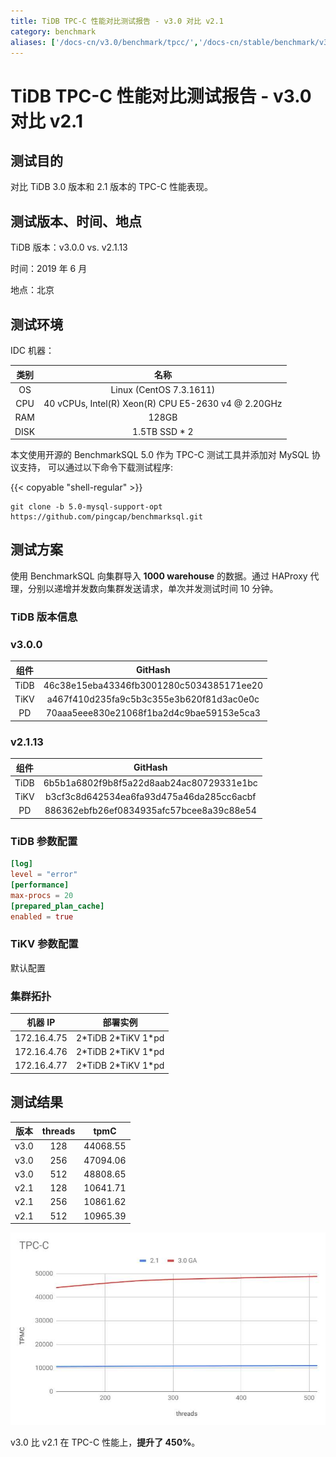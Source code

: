 ```yaml
---
title: TiDB TPC-C 性能对比测试报告 - v3.0 对比 v2.1
category: benchmark
aliases: ['/docs-cn/v3.0/benchmark/tpcc/','/docs-cn/stable/benchmark/v3.0-performance-benchmarking-with-tpcc/','/docs-cn/v4.0/benchmark/v3.0-performance-benchmarking-with-tpcc/','/docs-cn/stable/benchmark/tpcc/','/zh/tidb/v4.0/v3.0-performance-benchmarking-with-tpcc']
---
```


# TiDB TPC-C 性能对比测试报告 - v3.0 对比 v2.1

## 测试目的

对比 TiDB 3.0 版本和 2.1 版本的 TPC-C 性能表现。

## 测试版本、时间、地点

TiDB 版本：v3.0.0 vs. v2.1.13

时间：2019 年 6 月

地点：北京

## 测试环境

IDC 机器：

| 类别 | 名称 |
| :-: | :-: |
| OS | Linux (CentOS 7.3.1611) |
| CPU | 40 vCPUs, Intel(R) Xeon(R) CPU E5-2630 v4 @ 2.20GHz |
| RAM | 128GB |
| DISK | 1.5TB SSD \* 2 |

本文使用开源的 BenchmarkSQL 5.0 作为 TPC-C 测试工具并添加对 MySQL 协议支持， 可以通过以下命令下载测试程序:

{{< copyable "shell-regular" >}}

```shell
git clone -b 5.0-mysql-support-opt https://github.com/pingcap/benchmarksql.git
```

## 测试方案

使用 BenchmarkSQL 向集群导入 **1000 warehouse** 的数据。通过 HAProxy 代理，分别以递增并发数向集群发送请求，单次并发测试时间 10 分钟。

### TiDB 版本信息

### v3.0.0

| 组件 | GitHash |
| :-: | :-: |
| TiDB | 46c38e15eba43346fb3001280c5034385171ee20 |
| TiKV | a467f410d235fa9c5b3c355e3b620f81d3ac0e0c |
| PD | 70aaa5eee830e21068f1ba2d4c9bae59153e5ca3 |

### v2.1.13

| 组件 | GitHash |
| :-: | :-: |
| TiDB | 6b5b1a6802f9b8f5a22d8aab24ac80729331e1bc |
| TiKV | b3cf3c8d642534ea6fa93d475a46da285cc6acbf |
| PD | 886362ebfb26ef0834935afc57bcee8a39c88e54 |

### TiDB 参数配置

```toml
[log]
level = "error"
[performance]
max-procs = 20
[prepared_plan_cache]
enabled = true
```

### TiKV 参数配置

默认配置

### 集群拓扑

| 机器 IP | 部署实例 |
| :-: | :-: |
| 172.16.4.75 | 2\*TiDB 2\*TiKV 1\*pd |
| 172.16.4.76 | 2\*TiDB 2\*TiKV 1\*pd |
| 172.16.4.77 | 2\*TiDB 2\*TiKV 1\*pd |

## 测试结果

| 版本 | threads | tpmC |
| :-: | :-: | :-: |
| v3.0 | 128  | 44068.55 |
| v3.0 | 256  | 47094.06  |
| v3.0 | 512  | 48808.65 |
| v2.1 | 128  | 10641.71  |
| v2.1 | 256  | 10861.62 |
| v2.1 | 512  | 10965.39 |

![tpcc](/media/tpcc-2.1-3.0.png)

v3.0 比 v2.1 在 TPC-C 性能上，**提升了 450%**。
